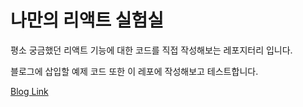 # 나만의 리액트 실험실

평소 궁금했던 리액트 기능에 대한 코드를 직접 작성해보는 레포지터리 입니다.

블로그에 삽입할 예제 코드 또한 이 레포에 작성해보고 테스트합니다.

[Blog Link](https://lasbe.tistory.com/)
